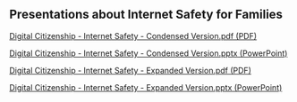 ## Presentations about Internet Safety for Families


[Digital Citizenship - Internet Safety - Condensed Version.pdf (PDF)](https://github.com/davemehi/internet-safety/raw/master/Digital%20Citizenship%20-%20Internet%20Safety%20-%20Condensed%20Version.pdf)

[Digital Citizenship - Internet Safety - Condensed Version.pptx (PowerPoint)](https://github.com/davemehi/internet-safety/raw/master/Digital%20Citizenship%20-%20Internet%20Safety%20-%20Condensed%20Version.pptx)

[Digital Citizenship - Internet Safety - Expanded Version.pdf (PDF)](https://github.com/davemehi/internet-safety/raw/master/Digital%20Citizenship%20-%20Internet%20Safety%20-%20Expanded%20Version.pdf)

[Digital Citizenship - Internet Safety - Expanded Version.pptx (PowerPoint)](https://github.com/davemehi/internet-safety/raw/master/Digital%20Citizenship%20-%20Internet%20Safety%20-%20Expanded%20Version.pptx)
